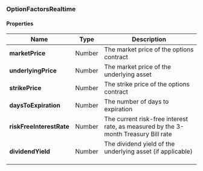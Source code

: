 
[//]: # (CLASS:OptionFactorsRealtime)

[//]: # (KIND:object)

### OptionFactorsRealtime

#### Properties

[//]: # (START_DEFINITION)

Name | Type | Description
------------ | ------------- | -------------
**marketPrice** | Number | The market price of the options contract &nbsp;
**underlyingPrice** | Number | The market price of the underlying asset &nbsp;
**strikePrice** | Number | The strike price of the options contract &nbsp;
**daysToExpiration** | Number | The number of days to expiration &nbsp;
**riskFreeInterestRate** | Number | The current risk-free interest rate, as measured by the 3-month Treasury Bill rate &nbsp;
**dividendYield** | Number | The dividend yield of the underlying asset (if applicable) &nbsp;

[//]: # (END_DEFINITION)





